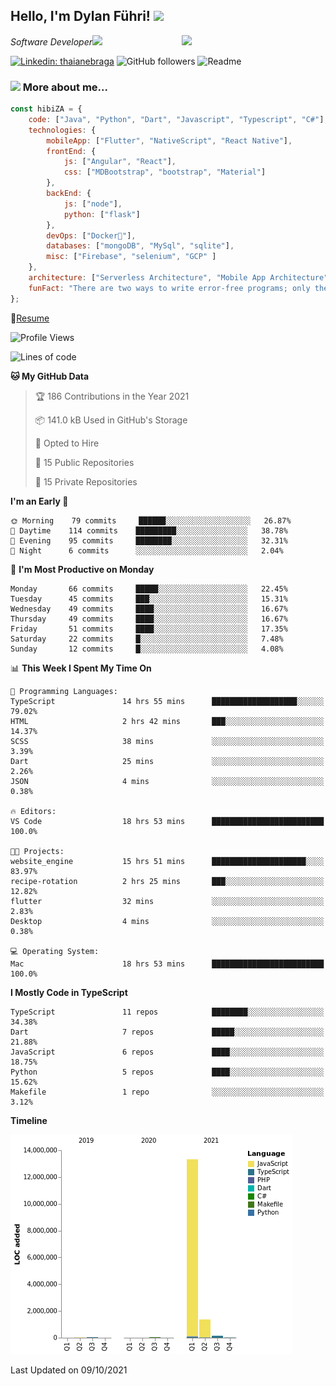 <h2>Hello, I'm Dylan Führi! <img src="https://media.giphy.com/media/12oufCB0MyZ1Go/giphy.gif" width="50"></h2>
<img align='right' src="https://media.giphy.com/media/836HiJc7pgzy8iNXCn/giphy.gif" width="230">
<p><em>Software Developer</a><img src="https://media.giphy.com/media/WUlplcMpOCEmTGBtBW/giphy.gif" width="30"> 
</em></p>

[![Linkedin: thaianebraga](https://img.shields.io/badge/-Dylan-blue?style=flat-square&logo=Linkedin&logoColor=white&link=https://www.linkedin.com/in/dylan-fuhri/)](https://www.linkedin.com/in/dylan-fuhri/)
![GitHub followers](https://img.shields.io/github/followers/HibiZA?style=social)
![Readme](https://github.com/HibiZA/HibiZA/workflows/Readme/badge.svg)

### <img src="https://media.giphy.com/media/VgCDAzcKvsR6OM0uWg/giphy.gif" width="50"> More about me...  

```javascript
const hibiZA = {
    code: ["Java", "Python", "Dart", "Javascript", "Typescript", "C#"],
    technologies: {
        mobileApp: ["Flutter", "NativeScript", "React Native"],
        frontEnd: {
            js: ["Angular", "React"],
            css: ["MDBootstrap", "bootstrap", "Material"]
        },
        backEnd: {
            js: ["node"],
            python: ["flask"]
        },
        devOps: ["Docker🐳"],
        databases: ["mongoDB", "MySql", "sqlite"],
        misc: ["Firebase", "selenium", "GCP" ]
    },
    architecture: ["Serverless Architecture", "Mobile App Architecture"],
    funFact: "There are two ways to write error-free programs; only the third one works"
};
```
📝[Resume](https://drive.google.com/file/d/1RjxKCcvUeoyYgnL_eCwQ9zay77Ayr0Xu/view?usp=sharing)
<!--START_SECTION:waka-->
![Profile Views](http://img.shields.io/badge/Profile%20Views-0-blue)

![Lines of code](https://img.shields.io/badge/From%20Hello%20World%20I%27ve%20Written-15.0%20million%20lines%20of%20code-blue)

**🐱 My GitHub Data** 

> 🏆 186 Contributions in the Year 2021
 > 
> 📦 141.0 kB Used in GitHub's Storage 
 > 
> 💼 Opted to Hire
 > 
> 📜 15 Public Repositories 
 > 
> 🔑 15 Private Repositories  
 > 
**I'm an Early 🐤** 

```text
🌞 Morning    79 commits     ██████░░░░░░░░░░░░░░░░░░░   26.87% 
🌆 Daytime    114 commits    █████████░░░░░░░░░░░░░░░░   38.78% 
🌃 Evening    95 commits     ████████░░░░░░░░░░░░░░░░░   32.31% 
🌙 Night      6 commits      ░░░░░░░░░░░░░░░░░░░░░░░░░   2.04%

```
📅 **I'm Most Productive on Monday** 

```text
Monday       66 commits     █████░░░░░░░░░░░░░░░░░░░░   22.45% 
Tuesday      45 commits     ███░░░░░░░░░░░░░░░░░░░░░░   15.31% 
Wednesday    49 commits     ████░░░░░░░░░░░░░░░░░░░░░   16.67% 
Thursday     49 commits     ████░░░░░░░░░░░░░░░░░░░░░   16.67% 
Friday       51 commits     ████░░░░░░░░░░░░░░░░░░░░░   17.35% 
Saturday     22 commits     █░░░░░░░░░░░░░░░░░░░░░░░░   7.48% 
Sunday       12 commits     █░░░░░░░░░░░░░░░░░░░░░░░░   4.08%

```


📊 **This Week I Spent My Time On** 

```text
💬 Programming Languages: 
TypeScript               14 hrs 55 mins      ███████████████████░░░░░░   79.02% 
HTML                     2 hrs 42 mins       ███░░░░░░░░░░░░░░░░░░░░░░   14.37% 
SCSS                     38 mins             ░░░░░░░░░░░░░░░░░░░░░░░░░   3.39% 
Dart                     25 mins             ░░░░░░░░░░░░░░░░░░░░░░░░░   2.26% 
JSON                     4 mins              ░░░░░░░░░░░░░░░░░░░░░░░░░   0.38%

🔥 Editors: 
VS Code                  18 hrs 53 mins      █████████████████████████   100.0%

🐱‍💻 Projects: 
website_engine           15 hrs 51 mins      █████████████████████░░░░   83.97% 
recipe-rotation          2 hrs 25 mins       ███░░░░░░░░░░░░░░░░░░░░░░   12.82% 
flutter                  32 mins             ░░░░░░░░░░░░░░░░░░░░░░░░░   2.83% 
Desktop                  4 mins              ░░░░░░░░░░░░░░░░░░░░░░░░░   0.38%

💻 Operating System: 
Mac                      18 hrs 53 mins      █████████████████████████   100.0%

```

**I Mostly Code in TypeScript** 

```text
TypeScript               11 repos            ████████░░░░░░░░░░░░░░░░░   34.38% 
Dart                     7 repos             █████░░░░░░░░░░░░░░░░░░░░   21.88% 
JavaScript               6 repos             ████░░░░░░░░░░░░░░░░░░░░░   18.75% 
Python                   5 repos             ████░░░░░░░░░░░░░░░░░░░░░   15.62% 
Makefile                 1 repo              ░░░░░░░░░░░░░░░░░░░░░░░░░   3.12%

```


**Timeline**

![Chart not found](https://raw.githubusercontent.com/HibiZA/HibiZA/master/charts/bar_graph.png) 


 Last Updated on 09/10/2021
<!--END_SECTION:waka-->
